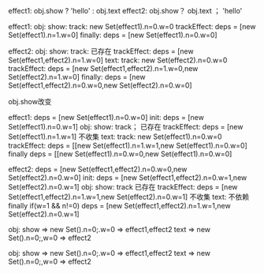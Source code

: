 effect1: obj.show ? 'hello' : obj.text
effect2: obj.show？ obj.text ； 'hello'

effect1:
    obj:
        show:
            track:
                new Set(effect1).n=0.w=0
            trackEffect:
                deps = [new Set(effect1).n=1.w=0]
finally:
    deps = [new Set(effect1).n=0.w=0]

effect2:
    obj:
        show:
            track:
               已存在
            trackEffect:
                deps = [new Set(effect1,effect2).n=1.w=0]
        text:
            track:
                new Set(effect2).n=0.w=0
            trackEffect:
                deps = [new Set(effect1,effect2).n=1.w=0,new Set(effect2).n=1.w=0]
finally:
deps = [new Set(effect1,effect2).n=0.w=0,new Set(effect2).n=0.w=0]

obj.show改变

effect1: deps = [new Set(effect1).n=0.w=0]
init:
    deps = [new Set(effect1).n=0.w=1]
    obj:
        show:
            track；
                已存在
            trackEffect:
                deps = [new Set(effect1).n=1.w=1]
                不收集
        text:
            track:
                new Set(effect1).n=0.w=0
            trackEffect:
                deps = [[new Set(effect1).n=1.w=1,new Set(effect1).n=0.w=0]
finally
deps = [[new Set(effect1).n=0.w=0,new Set(effect1).n=0.w=0]



effect2: deps = [new Set(effect1,effect2).n=0.w=0,new Set(effect2).n=0.w=0]
init:
deps = [new Set(effect1,effect2).n=0.w=1,new Set(effect2).n=0.w=1]
    obj:
        show:
            track
                已存在
            trackEffect:
                deps = [new Set(effect1,effect2).n=1.w=1,new Set(effect2).n=0.w=1]
                不收集
        text:
           不依赖
finally
if(w=1 && n!=0)
deps =  [new Set(effect1,effect2).n=1.w=1,new Set(effect2).n=0.w=1]









obj:
    show => new Set().n=0;.w=0 => effect1,effect2
    text => new Set().n=0;,w=0 => effect2


obj:
    show => new Set().n=0;.w=0 => effect1,effect2
    text => new Set().n=0;,w=0 => effect2


